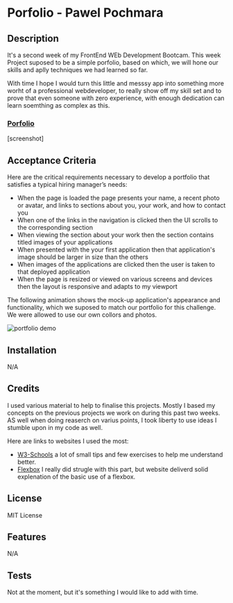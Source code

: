 # Porfolio - Pawel Pochmara

## Description 

It's a second week of my FrontEnd WEb Development Bootcam. This week Project suposed to be a simple porfolio, based on which, we will hone our skills and aplly techniques we had learned so far. 

With time I hope I would turn this little and messsy app into something more worht of a professional webdeveloper, to really show off my skill set and to prove that even someone with zero experience, with enough dedication can learn soemthing as complex as this. 

### [Porfolio]()

[screenshot]


## Acceptance Criteria

Here are the critical requirements necessary to develop a portfolio that satisfies a typical hiring manager’s needs:

* When the page is loaded the page presents your name, a recent photo or avatar, and links to sections about you, your work, and how to contact you
* When one of the links in the navigation is clicked then the UI scrolls to the corresponding section
* When viewing the section about your work then the section contains titled images of your applications
* When presented with the your first application then that application's image should be larger in size than the others
* When images of the applications are clicked then the user is taken to that deployed application
* When the page is resized or viewed on various screens and devices then the layout is responsive and adapts to my viewport

The following animation shows the mock-up application's appearance and functionality, which we suposed to match our portfolio for this challenge. We were allowed to use our own collors and photos.

![portfolio demo](./images/01-css-challenge-demo.gif)


## Installation

N/A

## Credits

I used various material to help to finalise this projects. Mostly I based my concepts on the previous projects we work on during this past two weeks. AS well when doing reaserch on varius points, I took liberty to use ideas I stumble upon in my code as well. 

Here are links to websites I used the most:

* [W3-Schools](https://www.w3schools.com/) a lot of small tips and few exercises to help me understand better.
* [Flexbox](https://css-tricks.com/) I really did strugle with this part, but website deliverd solid explenation of the basic use of a flexbox.

## License

MIT License

## Features

N/A

## Tests

Not at the moment, but it's something I would like to add with time. 


